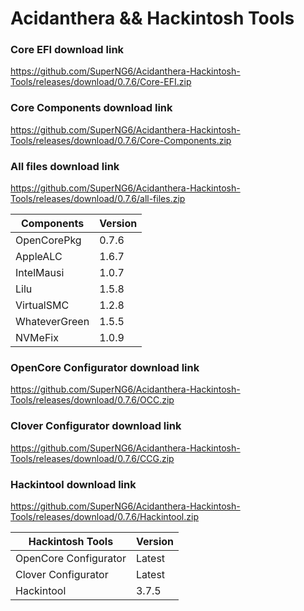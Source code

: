 # Acidanthera && Hackintosh Tools

### Core EFI download link
https://github.com/SuperNG6/Acidanthera-Hackintosh-Tools/releases/download/0.7.6/Core-EFI.zip

### Core Components download link
https://github.com/SuperNG6/Acidanthera-Hackintosh-Tools/releases/download/0.7.6/Core-Components.zip

### All files download link
https://github.com/SuperNG6/Acidanthera-Hackintosh-Tools/releases/download/0.7.6/all-files.zip

| Components    | Version               |
| ------------- | --------------------- |
| OpenCorePkg   | 0.7.6    | 
| AppleALC      | 1.6.7       |
| IntelMausi    | 1.0.7     |
| Lilu          | 1.5.8           |
| VirtualSMC    | 1.2.8     |
| WhateverGreen | 1.5.5  |
| NVMeFix       | 1.0.9        |

### OpenCore Configurator download link
https://github.com/SuperNG6/Acidanthera-Hackintosh-Tools/releases/download/0.7.6/OCC.zip

### Clover Configurator download link
https://github.com/SuperNG6/Acidanthera-Hackintosh-Tools/releases/download/0.7.6/CCG.zip

### Hackintool download link
https://github.com/SuperNG6/Acidanthera-Hackintosh-Tools/releases/download/0.7.6/Hackintool.zip

| Hackintosh Tools      | Version           |
| --------------------- | ----------------- |
| OpenCore Configurator | Latest            | 
| Clover Configurator   | Latest            |
| Hackintool            | 3.7.5 |

